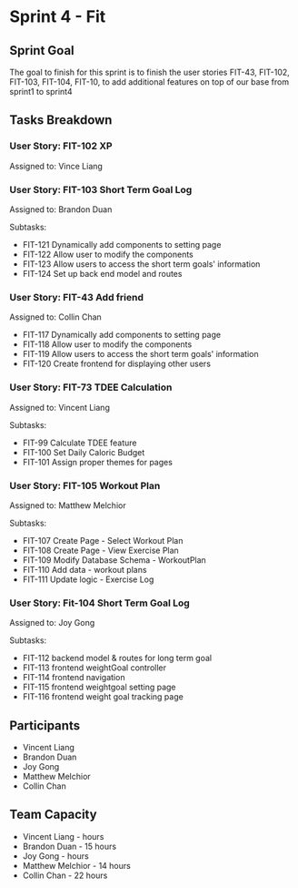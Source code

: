 # Sprint 4 - Fit

## Sprint Goal

The goal to finish for this sprint is to finish the user stories FIT-43, FIT-102, FIT-103, FIT-104, FIT-10, to add additional features on top of our base from sprint1 to sprint4

## Tasks Breakdown

### User Story: FIT-102 XP

Assigned to: Vince Liang

### User Story: FIT-103 Short Term Goal Log

Assigned to: Brandon Duan

Subtasks:

- FIT-121 Dynamically add components to setting page
- FIT-122 Allow user to modify the components
- FIT-123 Allow users to access the short term goals' information
- FIT-124 Set up back end model and routes

### User Story: FIT-43 Add friend

Assigned to: Collin Chan

- FIT-117 Dynamically add components to setting page
- FIT-118 Allow user to modify the components
- FIT-119 Allow users to access the short term goals' information
- FIT-120 Create frontend for displaying other users

### User Story: FIT-73 TDEE Calculation

Assigned to: Vincent Liang

Subtasks:

- FIT-99 Calculate TDEE feature
- FIT-100 Set Daily Caloric Budget
- FIT-101	Assign proper themes for pages

### User Story: FIT-105 Workout Plan

Assigned to: Matthew Melchior

Subtasks:

- FIT-107 Create Page - Select Workout Plan
- FIT-108 Create Page - View Exercise Plan
- FIT-109 Modify Database Schema - WorkoutPlan
- FIT-110 Add data - workout plans
- FIT-111 Update logic - Exercise Log


### User Story: Fit-104 Short Term Goal Log

Assigned to: Joy Gong

Subtasks:

- FIT-112 backend model & routes for long term goal
- FIT-113 frontend weightGoal controller
- FIT-114 frontend navigation
- FIT-115 frontend weightgoal setting page
- FIT-116 frontend weight goal tracking page

## Participants

- Vincent Liang
- Brandon Duan
- Joy Gong
- Matthew Melchior
- Collin Chan

## Team Capacity

- Vincent Liang -  hours
- Brandon Duan - 15 hours
- Joy Gong -  hours
- Matthew Melchior - 14 hours
- Collin Chan - 22 hours

